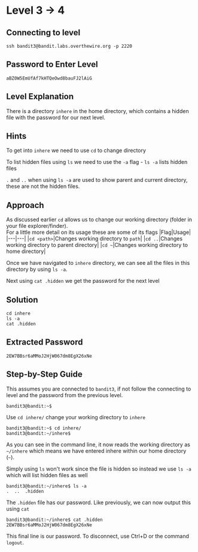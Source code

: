 # Level 3 → 4
## Connecting to level
~~~
ssh bandit3@bandit.labs.overthewire.org -p 2220
~~~

## Password to Enter Level
~~~
aBZ0W5EmUfAf7kHTQeOwd8bauFJ2lAiG
~~~

## Level Explanation
There is a directory `inhere` in the home directory, which contains a hidden file with the password for our next level.

## Hints
To get into `inhere` we need to use `cd` to change directory 

To list hidden files using `ls` we need to use the `-a` flag - `ls -a` lists hidden files

`.` and `..` when using `ls -a` are used to show parent and current directory, these are not the hidden files.

## Approach  
As discussed earlier `cd` allows us to change our working directory (folder in your file explorer/finder).  
For a little more detail on its usage these are some of its flags
|Flag|Usage|
|---|---|
|`cd <path>`|Changes working directory to `path`|
|`cd ..`|Changes working directory to parent directory|
|`cd ~`|Changes working directory to home directory|

Once we have navigated to `inhere` directory, we can see all the files in this directory by using `ls -a`.  

Next using `cat .hidden` we get the password for the next level

## Solution
~~~
cd inhere
ls -a
cat .hidden
~~~

## Extracted Password
~~~
2EW7BBsr6aMMoJ2HjW067dm8EgX26xNe
~~~

## Step-by-Step Guide
This assumes you are connected to `bandit3`, if not follow the connecting to level and the password from the previous level.  

~~~
bandit3@bandit:~$
~~~

Use `cd inhere/` change your working directory to `inhere`

~~~
bandit3@bandit:~$ cd inhere/
bandit3@bandit:~/inhere$
~~~

As you can see in the command line, it now reads the working directory as `~/inhere` which means we have entered inhere within our home directory (`~`).  

Simply using `ls` won't work since the file is hidden so instead we use `ls -a` which will list hidden files as well

~~~
bandit3@bandit:~/inhere$ ls -a
.  ..  .hidden
~~~
The `.hidden` file has our password. Like previously, we can now output this using `cat`

~~~
bandit3@bandit:~/inhere$ cat .hidden
2EW7BBsr6aMMoJ2HjW067dm8EgX26xNe
~~~

This final line is our password. To disconnect, use Ctrl+D or the command `logout`.